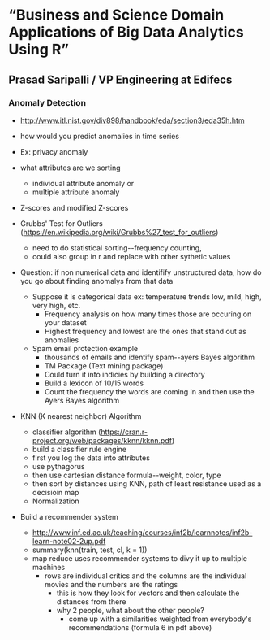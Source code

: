 # “Business and Science Domain Applications of Big Data Analytics Using R”
## Prasad Saripalli / VP Engineering at Edifecs

### Anomaly Detection
* http://www.itl.nist.gov/div898/handbook/eda/section3/eda35h.htm
* how would you predict anomalies in time series
* Ex: privacy anomaly

* what attributes are we sorting
  * individual attribute anomaly or
  * multiple attribute anomaly

* Z-scores and modified Z-scores

* Grubbs' Test for Outliers (https://en.wikipedia.org/wiki/Grubbs%27_test_for_outliers)
  * need to do statistical sorting--frequency counting, 
  * could also group in r and replace with other sythetic values

* Question: if non numerical data and identifify unstructured data, how do you go about finding anomalys from that data
  * Suppose it is categorical data ex: temperature trends low, mild, high, very high, etc. 
    * Frequency analysis on how many times those are occuring on your dataset
    * Highest frequency and lowest are the ones that stand out as anomalies
  * Spam email protection example
    * thousands of emails and identify spam--ayers Bayes algorithm
    * TM Package (Text mining package)
    * Could turn it into indicies by building a directory
    * Build a lexicon of 10/15 words
    * Count the frequency the words are coming in and then use the Ayers Bayes algorithm

* KNN (K nearest neighbor) Algorithm
  * classifier algorithm (https://cran.r-project.org/web/packages/kknn/kknn.pdf)
  * build a classifier rule engine
  * first you log the data into attributes
  * use pythagorus 
  * then use cartesian distance formula--weight, color, type
  * then sort by distances using KNN, path of least resistance used as a decisioin map
  * Normalization

* Build a recommender system
  * http://www.inf.ed.ac.uk/teaching/courses/inf2b/learnnotes/inf2b-learn-note02-2up.pdf 
  * summary(knn(train, test, cl, k = 1)) 
  * map reduce uses recommender systems to divy it up to multiple machines
    * rows are individual critics and the columns are the individual movies and the numbers are the ratings
      * this is how they look for vectors and then calculate the distances from there
      * why 2 people, what about the other people?
        * come up with a similarities weighted from everybody's recommendations (formula 6 in pdf above) 
